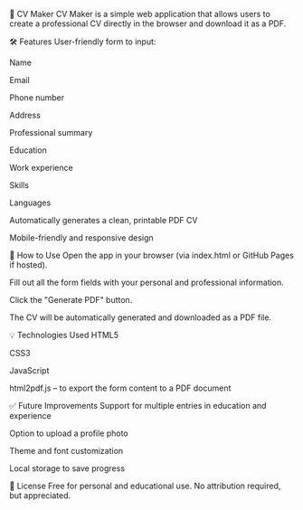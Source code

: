 📄 CV Maker
CV Maker is a simple web application that allows users to create a professional CV directly in the browser and download it as a PDF.

🛠️ Features
User-friendly form to input:

Name

Email

Phone number

Address

Professional summary

Education

Work experience

Skills

Languages

Automatically generates a clean, printable PDF CV

Mobile-friendly and responsive design

🚀 How to Use
Open the app in your browser (via index.html or GitHub Pages if hosted).

Fill out all the form fields with your personal and professional information.

Click the "Generate PDF" button.

The CV will be automatically generated and downloaded as a PDF file.

💡 Technologies Used
HTML5

CSS3

JavaScript

html2pdf.js – to export the form content to a PDF document

✅ Future Improvements
Support for multiple entries in education and experience

Option to upload a profile photo

Theme and font customization

Local storage to save progress

📜 License
Free for personal and educational use. No attribution required, but appreciated.
